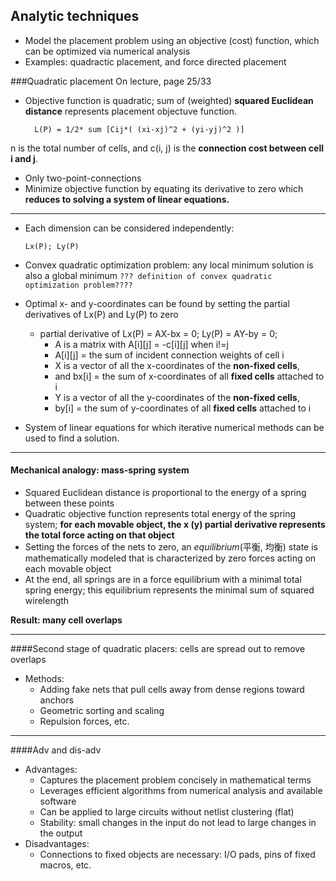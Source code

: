 ## Analytic techniques
- Model the placement problem using an objective (cost) function, which can be optimized via numerical analysis
- Examples: quadractic placement, and force directed placement

###Quadratic placement
On lecture, page 25/33
- Objective function is quadratic; sum of (weighted) **squared Euclidean distance** represents placement objectuve function.  

        L(P) = 1/2* sum [Cij*( (xi-xj)^2 + (yi-yj)^2 )]  
n is the total number of cells, and c(i, j) is the **connection cost between cell i and j**.

- Only two-point-connections
- Minimize objective function by equating its derivative to zero which **reduces to solving a system of linear equations.**
   
---


- Each dimension can be considered independently: 
        
      Lx(P); Ly(P)
- Convex quadratic optimization problem: any local minimum solution is also a global minimum    `??? definition of convex quadratic optimization problem????`
- Optimal x- and y-coordinates can be found by setting the partial derivatives of Lx(P) and Ly(P) to zero
  - partial derivative of Lx(P) = AX-bx = 0; Ly(P) = AY-by = 0;
    - A is a matrix with A[i][j] = -c[i][j] when i!=j
    - A[i][j] = the sum of incident connection weights of cell i
    - X is a vector of all the x-coordinates of the **non-fixed cells**, 
    - and bx[i] = the sum of x-coordinates of all **fixed cells** attached to i
    - Y is a vector of all the y-coordinates of the **non-fixed cells**, 
    - by[i] = the sum of y-coordinates of all **fixed cells** attached to i
- System of linear equations for which iterative numerical methods can be used to find a solution.

---

#### Mechanical analogy: mass-spring system
  * Squared Euclidean distance is proportional to the energy of a spring
between these points
  * Quadratic objective function represents total energy of the spring system;
**for each movable object, the x (y) partial derivative represents the total force
acting on that object**
  * Setting the forces of the nets to zero, an _equilibrium_(平衡, 均衡) state is mathematically
modeled that is characterized by zero forces acting on each movable object
  * At the end, all springs are in a force equilibrium with a minimal total spring
energy; this equilibrium represents the minimal sum of squared wirelength  

**Result: many cell overlaps**

---

####Second stage of quadratic placers: cells are spread out to remove overlaps
- Methods:
  - Adding fake nets that pull cells away from dense regions toward anchors
  - Geometric sorting and scaling
  - Repulsion forces, etc.


---
####Adv and dis-adv
- Advantages:
  - Captures the placement problem concisely in mathematical terms
  - Leverages efficient algorithms from numerical analysis and available software
  - Can be applied to large circuits without netlist clustering (flat)
  - Stability: small changes in the input do not lead to large changes in the output
- Disadvantages:
  - Connections to fixed objects are necessary: I/O pads, pins of fixed macros, etc.
